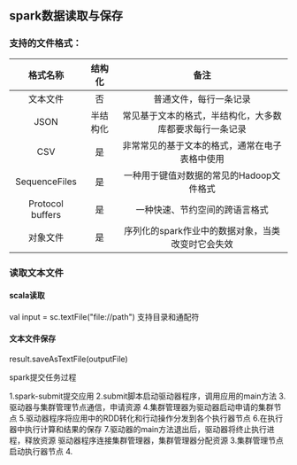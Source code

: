 ## spark数据读取与保存

### 支持的文件格式：

|格式名称|结构化|备注|
|:----:|:----:|:----:|
|文本文件|否|普通文件，每行一条记录|
|JSON|半结构化|常见基于文本的格式，半结构化，大多数库都要求每行一条记录|
|CSV |是|非常常见的基于文本的格式，通常在电子表格中使用|
|SequenceFiles|是|一种用于键值对数据的常见的Hadoop文件格式|
|Protocol buffers|是|一种快速、节约空间的跨语言格式|
|对象文件|是|序列化的spark作业中的数据对象，当类改变时它会失效|

### 读取文本文件
#### scala读取
val input = sc.textFile("file://path")
支持目录和通配符

#### 文本文件保存
result.saveAsTextFile(outputFile)

spark提交任务过程

1.spark-submit提交应用
2.submit脚本启动驱动器程序，调用应用的main方法
3.驱动器与集群管理节点通信，申请资源
4.集群管理器为驱动器启动申请的集群节点
5.驱动器程序将应用中的RDD转化和行动操作分发到各个执行器节点
6.在执行器中执行计算和结果的保存
7.驱动器的main方法退出后，驱动器将终止执行进程，释放资源
驱动器程序连接集群管理器，集群管理器分配资源
3.集群管理节点启动执行器节点
4.

